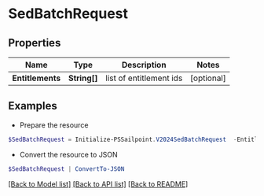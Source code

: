 # SedBatchRequest
## Properties

Name | Type | Description | Notes
------------ | ------------- | ------------- | -------------
**Entitlements** | **String[]** | list of entitlement ids | [optional] 

## Examples

- Prepare the resource
```powershell
$SedBatchRequest = Initialize-PSSailpoint.V2024SedBatchRequest  -Entitlements null
```

- Convert the resource to JSON
```powershell
$SedBatchRequest | ConvertTo-JSON
```

[[Back to Model list]](../README.md#documentation-for-models) [[Back to API list]](../README.md#documentation-for-api-endpoints) [[Back to README]](../README.md)

